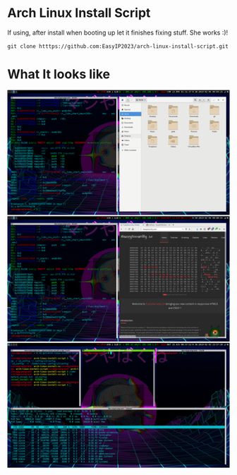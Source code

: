 # Arch Linux Install Script

If using, after install when booting up let it finishes fixing stuff. She works :)!

```
git clone htttps://github.com:EasyIP2023/arch-linux-install-script.git
```

# What It looks like
![files](https://github.com/EasyIP2023/arch-linux-install-script/blob/master/pics/files.png)
![firefox](https://github.com/EasyIP2023/arch-linux-install-script/blob/master/pics/firefox.png)
![terminals](https://github.com/EasyIP2023/arch-linux-install-script/blob/master/pics/terminals.png)
